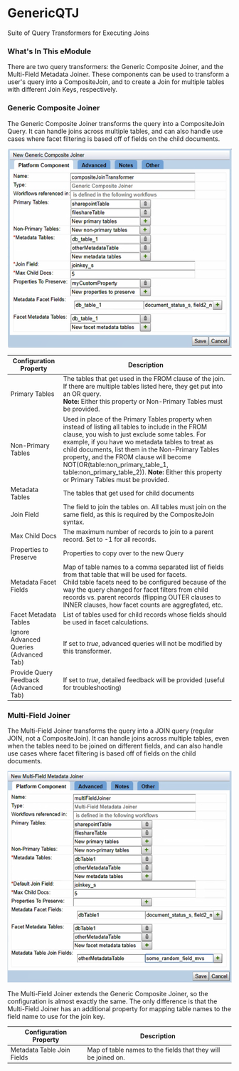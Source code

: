 # GenericQTJ
Suite of Query Transformers for Executing Joins

### What's In This eModule
There are two query transformers: the Generic Composite Joiner, and the Multi-Field Metadata Joiner. These components can be used to transform a user's query into a CompositeJoin, and to create a Join for multiple tables with different Join Keys, respectively. 

### Generic Composite Joiner
The Generic Composite Joiner transforms the query into a CompositeJoin Query. It can handle joins across multiple tables, and can also handle use cases where facet filtering is based off of fields on the child documents. 

![Generic Composite Joiner](https://github.com/attivio/GenericQTJ/blob/master/screenshots/generic_composite_joiner_config_1.PNG)

| Configuration Property | Description |
| --- | --- |
| Primary Tables | The tables that get used in the FROM clause of the join. If there are multiple tables listed here, they get put into an OR query. <br> **Note:** Either this property or Non-Primary Tables must be provided. |
| Non-Primary Tables | Used in place of the Primary Tables property when instead of listing all tables to include in the FROM clause, you wish to just exclude some tables. For example, if you have wo metadata tables to treat as child documents, list them in the Non-Primary Tables property, and the FROM clause will become NOT(OR(table:non_primary_table_1, table:non_primary_table_2)). **Note:** Either this property or Primary Tables must be provided. |  |
| Metadata Tables | The tables that get used for child documents |
| Join Field | The field to join the tables on. All tables must join on the same field, as this is required by the CompositeJoin syntax. |
| Max Child Docs | The maximum number of records to join to a parent record. Set to -1 for all records. |
| Properties to Preserve | Properties to copy over to the new Query |
| Metadata Facet Fields | Map of table names to a comma separated list of fields from that table that will be used for facets. <br> Child table facets need to be configured because of the way the query changed for facet filters from child records vs. parent records (flipping OUTER clauses to INNER clauses, how facet counts are aggregfated, etc. |
| Facet Metadata Tables | List of tables used for child records whose fields should be used in facet calculations. |
| Ignore Advanced Queries (Advanced Tab) | If set to *true*, advanced queries will not be modified by this transformer.  |
| Provide Query Feedback (Advanced Tab) | If set to *true*, detailed feedback will be provided (useful for troubleshooting) |

### Multi-Field Joiner
The Multi-Field Joiner transforms the query into a JOIN query (regular JOIN, not a CompositeJoin). It can handle joins across multiple tables, even when the tables need to be joined on different fields, and can also handle use cases where facet filtering is based off of fields on the child documents. 

![Multi-Field Joiner](https://github.com/attivio/GenericQTJ/blob/master/screenshots/multifield_joiner_config_1.PNG)

The Multi-Field Joiner extends the Generic Composite Joiner, so the configuration is almost exactly the same. The only difference is that the Multi-Field Joiner has an additional property for mapping table names to the field name to use for the join key. 

| Configuration Property | Description |
| --- | --- |
| Metadata Table Join Fields | Map of table names to the fields that they will be joined on. |

